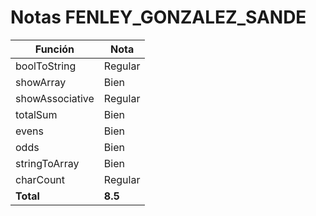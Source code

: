 # Notas FENLEY_GONZALEZ_SANDE

| Función         | Nota    |
| --------------- | ------- |
| boolToString    | Regular |
| showArray       | Bien    |
| showAssociative | Regular |
| totalSum        | Bien    |
| evens           | Bien    |
| odds            | Bien    |
| stringToArray   | Bien    |
| charCount       | Regular |
| **Total**       | **8.5** |
